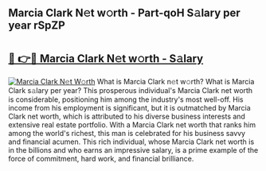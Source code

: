 ## Marcia Clark N𝚎t w𝚘rth - Part-qoH S𝚊lary per year rSpZP

# <h2><a href="http://gc3b7f.nevu.top/?p=Marcia+Clark">🔗 👉🔴 Marcia Clark N𝚎t w𝚘rth - S𝚊lary</a></h2>

[![Marcia Clark N𝚎t W𝚘rth](https://i.imgur.com/Oavwk0R.jpeg)](http://gc3b7f.nevu.top/?p=Marcia+Clark)
What is Marcia Clark n𝚎t w𝚘rth? What is Marcia Clark s𝚊lary per year?
This prosperous individual's Marcia Clark net worth is considerable, positioning him among the industry's most well-off. His income from his employment is significant, but it is outmatched by Marcia Clark net worth, which is attributed to his diverse business interests and extensive real estate portfolio. With a Marcia Clark net worth that ranks him among the world's richest, this man is celebrated for his business savvy and financial acumen. This rich individual, whose Marcia Clark net worth is in the billions and who earns an impressive salary, is a prime example of the force of commitment, hard work, and financial brilliance.
